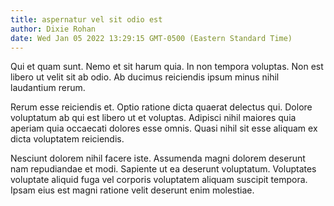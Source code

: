 ```yaml
---
title: aspernatur vel sit odio est
author: Dixie Rohan
date: Wed Jan 05 2022 13:29:15 GMT-0500 (Eastern Standard Time)
---
```

Qui et quam sunt. Nemo et sit harum quia. In non tempora voluptas. Non est libero ut velit sit ab odio. Ab ducimus reiciendis ipsum minus nihil laudantium rerum.

 Rerum esse reiciendis et. Optio ratione dicta quaerat delectus qui. Dolore voluptatum ab qui est libero ut et voluptas. Adipisci nihil maiores quia aperiam quia occaecati dolores esse omnis. Quasi nihil sit esse aliquam ex dicta voluptatem reiciendis.

 Nesciunt dolorem nihil facere iste. Assumenda magni dolorem deserunt nam repudiandae et modi. Sapiente ut ea deserunt voluptatum. Voluptates voluptate aliquid fuga vel corporis voluptatem aliquam suscipit tempora. Ipsam eius est magni ratione velit deserunt enim molestiae.